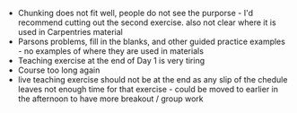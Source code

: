 - Chunking does not fit well, people do not see the purporse - I'd recommend cutting out the second exercise. also not clear where it is used in Carpentries material
- Parsons problems, fill in the blanks, and other guided practice examples - no examples of where they are used in materials
- Teaching exercise at the end of Day 1 is very tiring
- Course too long again
- live teaching exercise should not be at the end as any slip of the chedule leaves not enough time for that exercise - could be moved to earlier in the afternoon to have more breakout / group work
